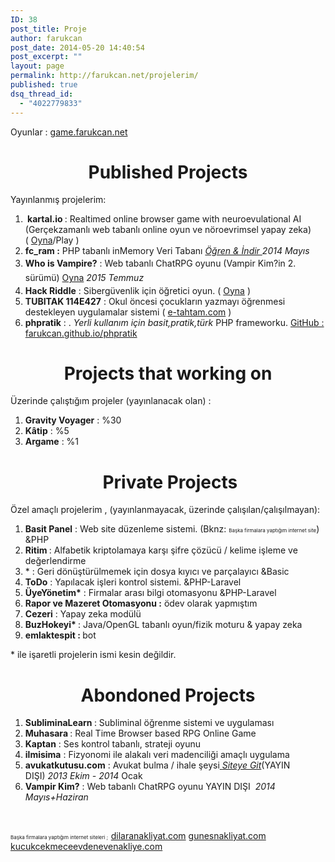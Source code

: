 ```yaml
---
ID: 38
post_title: Proje
author: farukcan
post_date: 2014-05-20 14:40:54
post_excerpt: ""
layout: page
permalink: http://farukcan.net/projelerim/
published: true
dsq_thread_id:
  - "4022779833"
---
```

<p style="text-align: left;">Oyunlar : <a href="http://game.farukcan.net/">game.farukcan.net</a></p>

<h1 style="text-align: center;">Published Projects</h1>
Yayınlanmış projelerim:
<ol>
	<li><strong> kartal.io </strong>: Realtimed online browser game with neuroevulational AI (Gerçekzamanlı web tabanlı online oyun ve nöroevrimsel yapay zeka) ( <a title="Kartal.io" href="http://kartal.io">Oyna</a>/Play )</li>
	<li><strong>fc_ram :</strong> PHP tabanlı inMemory Veri Tabanı <a href="http://farukcan.net/php/2014/05/fc_ram-inmemorynosql-database-proje/"><em>Öğren &amp; İndir </em></a><em>2014 Mayıs</em></li>
	<li><strong style="line-height: 1.6471;">Who is Vampire?</strong><span style="line-height: 1.6471;"> : Web tabanlı ChatRPG oyunu (Vampir Kim?in 2. sürümü) </span><a style="line-height: 1.6471;" title="Who is Vampire" href="http://whoisvampire.com">Oyna</a><span style="line-height: 1.6471;"> </span><em style="line-height: 1.6471;">2015 Temmuz</em></li>
	<li><strong>Hack Riddle</strong> : Sibergüvenlik için öğretici oyun. ( <a href="http://hack.farukcan.net">Oyna</a> )</li>
	<li><strong>TUBITAK 114E427</strong> : Okul öncesi çocukların yazmayı öğrenmesi destekleyen uygulamalar sistemi ( <a href="http://e-tahtam.com">e-tahtam.com</a> )</li>
	<li><strong>phpratik</strong> : . <em>Yerli kullanım için basit,pratik,türk </em>PHP frameworku. <a href="http://farukcan.github.io/phpratik">GitHub : farukcan.github.io/phpratik</a></li>
</ol>
<h1 style="text-align: center;">Projects that working on</h1>
Üzerinde çalıştığım projeler (yayınlanacak olan) :
<ol>
	<li><strong>Gravity Voyager</strong> : %30</li>
	<li><strong>Kâtip</strong> : %5</li>
	<li><strong>Argame</strong> : %1</li>
</ol>
<h1 style="text-align: center;"> Private Projects</h1>
Özel amaçlı projelerim , (yayınlanmayacak, üzerinde çalışılan/çalışılmayan):
<ol>
	<li><strong>Basit Panel</strong> : Web site düzenleme sistemi. (Bknz: <span style="font-size: 8px;">Başka firmalara yaptığım internet site</span>) &amp;PHP</li>
	<li><strong>Ritim </strong>: Alfabetik kriptolamaya karşı şifre çözücü / kelime işleme ve değerlendirme</li>
	<li>* : Geri dönüştürülmemek için dosya kıyıcı ve parçalayıcı &amp;Basic</li>
	<li><strong>ToDo</strong> : Yapılacak işleri kontrol sistemi. &amp;PHP-Laravel</li>
	<li><strong>ÜyeYönetim*</strong> : Firmalar arası bilgi otomasyonu &amp;PHP-Laravel</li>
	<li><strong>Rapor ve Mazeret Otomasyonu :</strong> ödev olarak yapmıştım</li>
	<li><strong>Cezeri</strong> : Yapay zeka modülü</li>
	<li><strong>BuzHokeyi* </strong>: Java/OpenGL tabanlı oyun/fizik moturu &amp; yapay zeka</li>
	<li><strong>emlaktespit : </strong>bot</li>
</ol>
* ile işaretli projelerin ismi kesin değildir.
<h1 style="text-align: center;">Abondoned Projects</h1>
<ol>
	<li><strong>SubliminaLearn </strong>: Subliminal öğrenme sistemi ve uygulaması</li>
	<li><strong>Muhasara </strong>: Real Time Browser based RPG Online Game</li>
	<li><strong>Kaptan</strong> : Ses kontrol tabanlı, strateji oyunu</li>
	<li><strong>ilmisima</strong> : Fizyonomi ile alakalı veri madenciliği amaçlı uygulama</li>
	<li><strong>avukatkutusu.com</strong> : Avukat bulma / ihale şeysi<a href="http://avukatkutusu.com"> <em>Siteye Git</em></a>(YAYIN DIŞI) <em>2013 Ekim - 2014</em> Ocak</li>
	<li><strong>Vampir Kim?</strong> : Web tabanlı ChatRPG oyunu YAYIN DIŞI  <em>2014 Mayıs+Haziran</em></li>
</ol>
&nbsp;

<span style="font-size: 8px;">Başka firmalara yaptığım internet siteleri ;  </span><a href="http://www.dilaranakliyat.com">dilaranakliyat.com</a> <a href="http://www.gunesnakliyat.com">gunesnakliyat.com</a> <a href="http://kucukcekmeceevdenevenakliye.com">kucukcekmeceevdenevenakliye.com</a>